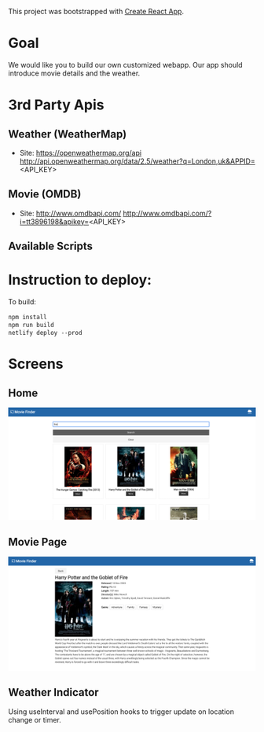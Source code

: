 This project was bootstrapped with [Create React App](https://github.com/facebook/create-react-app).

# Goal

We would like you to build our own customized webapp.
Our app should introduce movie details and the weather.

# 3rd Party Apis

## Weather (WeatherMap)

- Site: https://openweathermap.org/api
http://api.openweathermap.org/data/2.5/weather?q=London,uk&APPID=<API_KEY>

## Movie (OMDB)
- Site: http://www.omdbapi.com/
http://www.omdbapi.com/?i=tt3896198&apikey=<API_KEY>

## Available Scripts

# Instruction to deploy:

To build:
```
npm install
npm run build
netlify deploy --prod
```

# Screens

## Home
![HomePage](./images/homePage.png)

## Movie Page
![HomePage](./images/moviePage.png)

## Weather Indicator

Using useInterval and usePosition hooks to trigger update on location change or timer.
